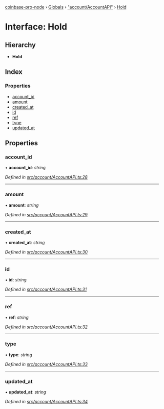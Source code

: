 [coinbase-pro-node](../README.md) › [Globals](../globals.md) › ["account/AccountAPI"](../modules/_account_accountapi_.md) › [Hold](_account_accountapi_.hold.md)

# Interface: Hold

## Hierarchy

- **Hold**

## Index

### Properties

- [account_id](_account_accountapi_.hold.md#account_id)
- [amount](_account_accountapi_.hold.md#amount)
- [created_at](_account_accountapi_.hold.md#created_at)
- [id](_account_accountapi_.hold.md#id)
- [ref](_account_accountapi_.hold.md#ref)
- [type](_account_accountapi_.hold.md#type)
- [updated_at](_account_accountapi_.hold.md#updated_at)

## Properties

### account_id

• **account_id**: _string_

_Defined in [src/account/AccountAPI.ts:28](https://github.com/bennyn/coinbase-pro-node/blob/c83e588/src/account/AccountAPI.ts#L28)_

---

### amount

• **amount**: _string_

_Defined in [src/account/AccountAPI.ts:29](https://github.com/bennyn/coinbase-pro-node/blob/c83e588/src/account/AccountAPI.ts#L29)_

---

### created_at

• **created_at**: _string_

_Defined in [src/account/AccountAPI.ts:30](https://github.com/bennyn/coinbase-pro-node/blob/c83e588/src/account/AccountAPI.ts#L30)_

---

### id

• **id**: _string_

_Defined in [src/account/AccountAPI.ts:31](https://github.com/bennyn/coinbase-pro-node/blob/c83e588/src/account/AccountAPI.ts#L31)_

---

### ref

• **ref**: _string_

_Defined in [src/account/AccountAPI.ts:32](https://github.com/bennyn/coinbase-pro-node/blob/c83e588/src/account/AccountAPI.ts#L32)_

---

### type

• **type**: _string_

_Defined in [src/account/AccountAPI.ts:33](https://github.com/bennyn/coinbase-pro-node/blob/c83e588/src/account/AccountAPI.ts#L33)_

---

### updated_at

• **updated_at**: _string_

_Defined in [src/account/AccountAPI.ts:34](https://github.com/bennyn/coinbase-pro-node/blob/c83e588/src/account/AccountAPI.ts#L34)_
